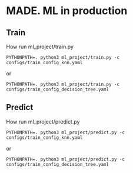 # MADE. ML in production

## Train
How run ml_project/train.py
```
PYTHONPATH=. python3 ml_project/train.py -c configs/train_config_knn.yaml
```
or 
```
PYTHONPATH=. python3 ml_project/train.py -c configs/train_config_decision_tree.yaml
```

## Predict
How run ml_project/predict.py
```
PYTHONPATH=. python3 ml_project/predict.py -c configs/train_config_knn.yaml
```
or 
```
PYTHONPATH=. python3 ml_project/predict.py -c configs/train_config_decision_tree.yaml
```